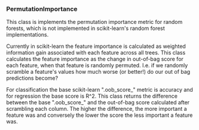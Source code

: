 ### PermutationImportance

This class is implements the permutation importance metric for random forests, which is not implemented in scikit-learn's random forest implementations.

Currently in scikit-learn the feature importance is calculated as weighted information gain associated with each feature across all trees. This class calculates the feature importance as the change in out-of-bag score for each feature, when that feature is randomly permuted. I.e. if we randomly scramble a feature's values how much worse (or better!) do our out of bag predictions become?

For classification the base scikit-learn ".oob_score_" metric is accuracy and for regression the base score is R^2. This class returns the difference between the base ".oob_score_" and the out-of-bag score calculated after scrambling each column. The higher the difference, the more important a feature was and conversely the lower the score the less important a feature was.
